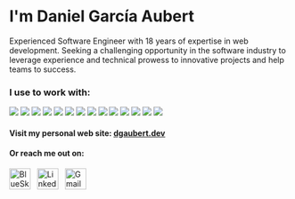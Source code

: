# I'm Daniel García Aubert

Experienced Software Engineer with 18 years of expertise in web development.
Seeking a challenging opportunity in the software industry to leverage
experience and technical prowess to innovative projects and help teams to
success.

### I use to work with:

<p align="left">
<a href="https://www.go.dev"><img  src="https://readme-components.vercel.app/api?component=logo&fill=f6f8fa&logo=go&svgfill=3178c6&textfill=222222"></a>
<a href="https://www.mysql.com/"><img src="https://readme-components.vercel.app/api?component=logo&fill=f6f8fa&logo=mysql&svgfill=4169e1&textfill=222222"></a>
<a href="https://kubernetes.io/"><img src="https://readme-components.vercel.app/api?component=logo&fill=f6f8fa&logo=kubernetes&svgfill=4169e1&textfill=222222"></a>
<a href="https://aws.amazon.com/"><img src="https://readme-components.vercel.app/api?component=logo&fill=f6f8fa&logo=amazonaws&svgfill=4169e1&textfill=222222"></a>
<a href="https://www.typescriptlang.org"><img src="https://readme-components.vercel.app/api?component=logo&fill=f6f8fa&logo=typescript&svgfill=3178c6&textfill=222222"></a>
<a href="https://developer.mozilla.org/es/docs/Web/JavaScript"><img src="https://readme-components.vercel.app/api?component=logo&fill=f6f8fa&logo=javascript&svgfill=f7df1e&textfill=222222"></a>
<a href="https://deno.com"><img  src="https://readme-components.vercel.app/api?component=logo&fill=f6f8fa&logo=deno&svgfill=000000&textfill=222222"></a>
<a href="https://nodejs.org"><img  src="https://readme-components.vercel.app/api?component=logo&fill=f6f8fa&logo=node.js&svgfill=339933&textfill=222222"></a>
<a href="https://vuejs.org"><img  src="https://readme-components.vercel.app/api?component=logo&fill=f6f8fa&logo=vue.js&svgfill=4fc08d&textfill=222222"></a>
<a href="https://www.postgresql.org"><img  src="https://readme-components.vercel.app/api?component=logo&fill=f6f8fa&logo=postgresql&svgfill=4169e1&textfill=222222"></a>
<a href="https://redis.io"><img  src="https://readme-components.vercel.app/api?component=logo&fill=f6f8fa&logo=redis&svgfill=dc382d&textfill=222222"></a>
<a href="https://cloud.google.com"><img  src="https://readme-components.vercel.app/api?component=logo&fill=f6f8fa&logo=googlecloud&svgfill=4285F4&textfill=222222"></a>
<a href="https://git-scm.com"><img  src="https://readme-components.vercel.app/api?component=logo&fill=f6f8fa&logo=git&svgfill=f1502f&textfill=222222"></a>
<a href="https://www.rust-lang.org"><img  src="https://readme-components.vercel.app/api?component=logo&fill=f6f8fa&logo=rust&svgfill=000000&textfill=222222"></a>
</p>

#### Visit my personal web site: [dgaubert.dev](https://dgaubert.dev)

#### Or reach me out on:

<a href="https://bsky.app/profile/dgaubert.dev"><img alt="BlueSky" width="38px" src="https://cdn.jsdelivr.net/npm/simple-icons@v13/icons/bluesky.svg"/></a>
&nbsp;
<a href="https://www.linkedin.com/in/danielgarciaaubert/"><img alt="LinkedIn" width="38px" src="https://cdn.jsdelivr.net/npm/simple-icons@v13/icons/linkedin.svg"/></a>
&nbsp;
<a href="mailto:danielgarciaaubert@gmail.com"><img alt="Gmail" width="38px" src="https://cdn.jsdelivr.net/npm/simple-icons@v13/icons/gmail.svg"/></a>
